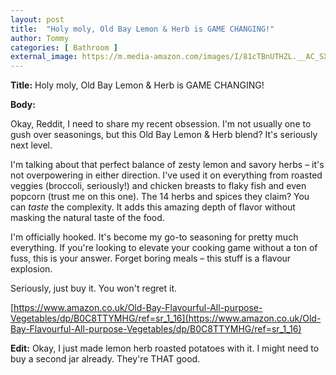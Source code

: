 ```yaml
---
layout: post
title:  "Holy moly, Old Bay Lemon & Herb is GAME CHANGING!"
author: Tommy
categories: [ Bathroom ]
external_image: https://m.media-amazon.com/images/I/81cTBnUTHZL.__AC_SX300_SY300_QL70_ML2_.jpg
---
```


**Title:**  Holy moly, Old Bay Lemon & Herb is GAME CHANGING!

**Body:**

Okay, Reddit, I need to share my recent obsession. I'm not usually one to gush over seasonings, but this Old Bay Lemon & Herb blend?  It's seriously next level.

I'm talking about that perfect balance of zesty lemon and savory herbs – it's not overpowering in either direction.  I've used it on everything from roasted veggies (broccoli, seriously!) and chicken breasts to flaky fish and even popcorn (trust me on this one).  The 14 herbs and spices they claim?  You can *taste* the complexity.  It adds this amazing depth of flavor without masking the natural taste of the food.

I'm officially hooked.  It's become my go-to seasoning for pretty much everything.  If you're looking to elevate your cooking game without a ton of fuss, this is your answer.  Forget boring meals – this stuff is a flavour explosion.

Seriously, just buy it. You won't regret it.

[https://www.amazon.co.uk/Old-Bay-Flavourful-All-purpose-Vegetables/dp/B0C8TTYMHG/ref=sr_1_16](https://www.amazon.co.uk/Old-Bay-Flavourful-All-purpose-Vegetables/dp/B0C8TTYMHG/ref=sr_1_16)


**Edit:**  Okay, I just made lemon herb roasted potatoes with it.  I might need to buy a second jar already.  They're THAT good.
